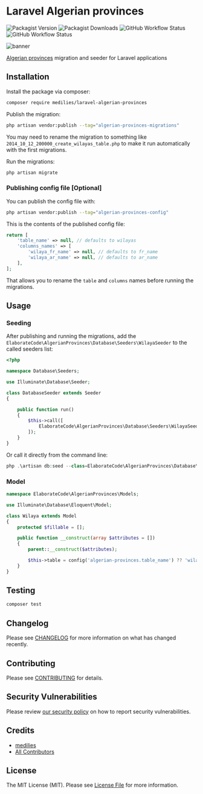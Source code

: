 # Laravel Algerian provinces

![Packagist Version](https://img.shields.io/packagist/v/elaborate-code/laravel-algerian-provinces?style=for-the-badge)
![Packagist Downloads](https://img.shields.io/packagist/dt/elaborate-code/laravel-algerian-provinces?style=for-the-badge)
![GitHub Workflow Status](https://img.shields.io/github/workflow/status/elaborate-code/laravel-algerian-provinces/run-tests?label=Tests&style=for-the-badge)
![GitHub Workflow Status](https://img.shields.io/github/workflow/status/elaborate-code/laravel-algerian-provinces/Fix%20PHP%20code%20style%20issues?label=Code%20Style&style=for-the-badge)

![banner](https://banners.beyondco.de/Algerian%20provinces.png?theme=dark&packageManager=composer+require&packageName=elaborate-code%2Flaravel-algerian-provinces&pattern=architect&style=style_1&description=A+table+seeded+with+the+58+Algerian+provinces+for+Laravel+apps&md=1&showWatermark=0&fontSize=100px&images=database)

[Algerian provinces](wilayas.md) migration and seeder for Laravel applications

## Installation

Install the package via composer:

```bash
composer require medilies/laravel-algerian-provinces
```

Publish the migration:

```bash
php artisan vendor:publish --tag="algerian-provinces-migrations"
```

You may need to rename the migration to something like `2014_10_12_200000_create_wilayas_table.php` to make it run automatically with the first migrations.

Run the migrations:

```bash
php artisan migrate
```

### Publishing config file [Optional]

You can publish the config file with:

```bash
php artisan vendor:publish --tag="algerian-provinces-config"
```

This is the contents of the published config file:

```php
return [
    'table_name' => null, // defaults to wilayas
    'columns_names' => [
        'wilaya_fr_name' => null, // defaults to fr_name
        'wilaya_ar_name' => null, // defaults to ar_name
    ],
];
```

That allows you to rename the `table` and `columns` names before running the migrations.

## Usage

### Seeding

After publishing and running the migrations, add the `ElaborateCode\AlgerianProvinces\Database\Seeders\WilayaSeeder` to the called seeders list:

```php
<?php

namespace Database\Seeders;

use Illuminate\Database\Seeder;

class DatabaseSeeder extends Seeder
{

    public function run()
    {
        $this->call([
            ElaborateCode\AlgerianProvinces\Database\Seeders\WilayaSeeder::class
        ]);
    }
}
```

Or call it directly from the command line:

```php
php .\artisan db:seed --class=ElaborateCode\AlgerianProvinces\Database\Seeders\WilayaSeeder
```
### Model

```php
namespace ElaborateCode\AlgerianProvinces\Models;

use Illuminate\Database\Eloquent\Model;

class Wilaya extends Model
{
    protected $fillable = [];

    public function __construct(array $attributes = [])
    {
        parent::__construct($attributes);

        $this->table = config('algerian-provinces.table_name') ?? 'wilayas';
    }
}
```

## Testing

```bash
composer test
```

## Changelog

Please see [CHANGELOG](CHANGELOG.md) for more information on what has changed recently.

## Contributing

Please see [CONTRIBUTING](https://github.com/medilies/.github/blob/main/CONTRIBUTING.md) for details.

## Security Vulnerabilities

Please review [our security policy](../../security/policy) on how to report security vulnerabilities.

## Credits

- [medilies](https://github.com/medilies)
- [All Contributors](../../contributors)

## License

The MIT License (MIT). Please see [License File](LICENSE.md) for more information.
